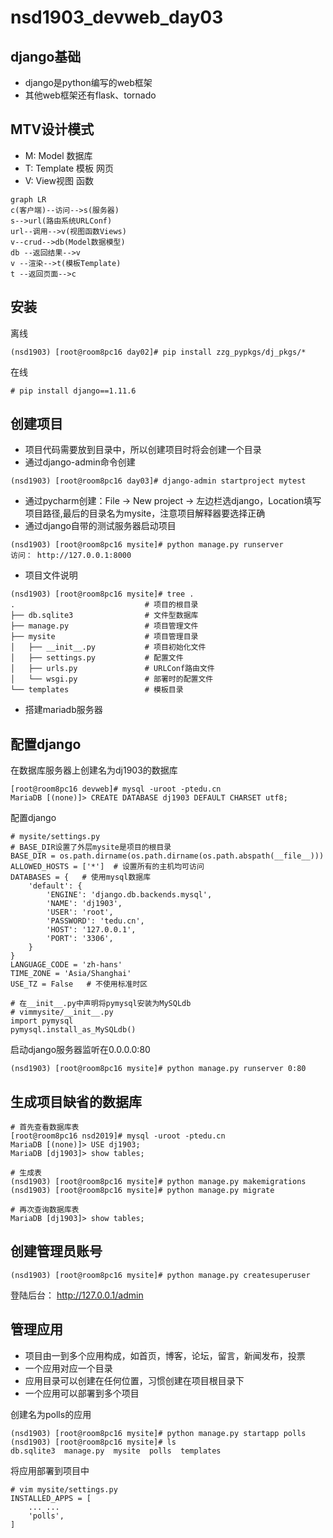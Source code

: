 # nsd1903_devweb_day03

## django基础

- django是python编写的web框架
- 其他web框架还有flask、tornado

## MTV设计模式

- M: Model 数据库
- T: Template 模板 网页
- V: View视图 函数

```mermaid
graph LR
c(客户端)--访问-->s(服务器)
s-->url(路由系统URLConf)
url--调用-->v(视图函数Views)
v--crud-->db(Model数据模型)
db --返回结果-->v
v --渲染-->t(模板Template)
t --返回页面-->c

```

## 安装

离线

```shell
(nsd1903) [root@room8pc16 day02]# pip install zzg_pypkgs/dj_pkgs/*
```

在线

```shell
# pip install django==1.11.6
```

## 创建项目

- 项目代码需要放到目录中，所以创建项目时将会创建一个目录
- 通过django-admin命令创建

```shell
(nsd1903) [root@room8pc16 day03]# django-admin startproject mytest
```

- 通过pycharm创建：File -> New project -> 左边栏选django，Location填写项目路径,最后的目录名为mysite，注意项目解释器要选择正确
- 通过django自带的测试服务器启动项目

```shell
(nsd1903) [root@room8pc16 mysite]# python manage.py runserver
访问： http://127.0.0.1:8000
```

- 项目文件说明

```shell
(nsd1903) [root@room8pc16 mysite]# tree .
.                             # 项目的根目录
├── db.sqlite3                # 文件型数据库
├── manage.py                 # 项目管理文件
├── mysite                    # 项目管理目录
│   ├── __init__.py           # 项目初始化文件
│   ├── settings.py           # 配置文件
│   ├── urls.py               # URLConf路由文件
│   └── wsgi.py               # 部署时的配置文件
└── templates                 # 模板目录
```

- 搭建mariadb服务器

## 配置django

在数据库服务器上创建名为dj1903的数据库

```shell
[root@room8pc16 devweb]# mysql -uroot -ptedu.cn
MariaDB [(none)]> CREATE DATABASE dj1903 DEFAULT CHARSET utf8;
```

配置django

```shell
# mysite/settings.py
# BASE_DIR设置了外层mysite是项目的根目录
BASE_DIR = os.path.dirname(os.path.dirname(os.path.abspath(__file__)))
ALLOWED_HOSTS = ['*']  # 设置所有的主机均可访问
DATABASES = {   # 使用mysql数据库
    'default': {
        'ENGINE': 'django.db.backends.mysql',
        'NAME': 'dj1903',
        'USER': 'root',
        'PASSWORD': 'tedu.cn',
        'HOST': '127.0.0.1',
        'PORT': '3306',
    }
}
LANGUAGE_CODE = 'zh-hans'
TIME_ZONE = 'Asia/Shanghai'
USE_TZ = False   # 不使用标准时区

# 在__init__.py中声明将pymysql安装为MySQLdb
# vimmysite/__init__.py
import pymysql
pymysql.install_as_MySQLdb()
```

启动django服务器监听在0.0.0.0:80

```shell
(nsd1903) [root@room8pc16 mysite]# python manage.py runserver 0:80
```

## 生成项目缺省的数据库

```shell
# 首先查看数据库表
[root@room8pc16 nsd2019]# mysql -uroot -ptedu.cn
MariaDB [(none)]> USE dj1903;
MariaDB [dj1903]> show tables;

# 生成表
(nsd1903) [root@room8pc16 mysite]# python manage.py makemigrations
(nsd1903) [root@room8pc16 mysite]# python manage.py migrate

# 再次查询数据库表
MariaDB [dj1903]> show tables;
```

## 创建管理员账号

```shell
(nsd1903) [root@room8pc16 mysite]# python manage.py createsuperuser
```

登陆后台： http://127.0.0.1/admin

## 管理应用

- 项目由一到多个应用构成，如首页，博客，论坛，留言，新闻发布，投票
- 一个应用对应一个目录
- 应用目录可以创建在任何位置，习惯创建在项目根目录下
- 一个应用可以部署到多个项目

创建名为polls的应用

```shell
(nsd1903) [root@room8pc16 mysite]# python manage.py startapp polls
(nsd1903) [root@room8pc16 mysite]# ls
db.sqlite3  manage.py  mysite  polls  templates
```

将应用部署到项目中

```shell
# vim mysite/settings.py
INSTALLED_APPS = [
    ... ...
    'polls',
]
```











